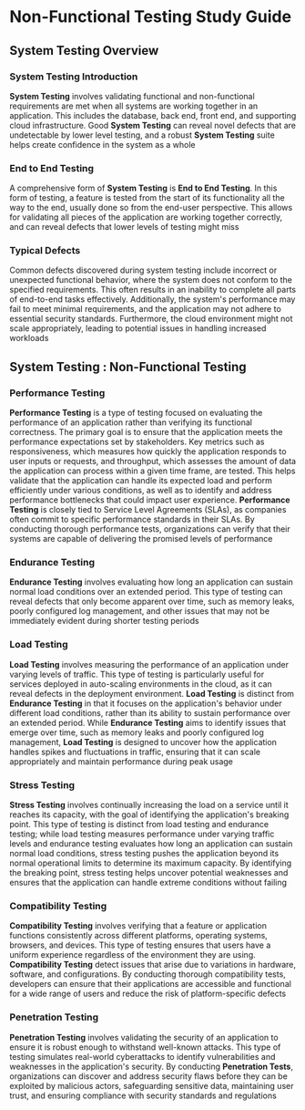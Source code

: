 # Non-Functional Testing Study Guide

## System Testing Overview

### System Testing Introduction
**System Testing** involves validating functional and non-functional requirements are met when all systems are working together in an application. This includes the database, back end, front end, and supporting cloud infrastructure. Good **System Testing** can reveal novel defects that are undetectable by lower level testing, and a robust **System Testing** suite helps create confidence in the system as a whole

### End to End Testing
A comprehensive form of **System Testing** is **End to End Testing**. In this form of testing, a feature is tested from the start of its functionality all the way to the end, usually done so from the end-user perspective. This allows for validating all pieces of the application are working together correctly, and can reveal defects that lower levels of testing might miss

### Typical Defects
Common defects discovered during system testing include incorrect or unexpected functional behavior, where the system does not conform to the specified requirements. This often results in an inability to complete all parts of end-to-end tasks effectively. Additionally, the system's performance may fail to meet minimal requirements, and the application may not adhere to essential security standards. Furthermore, the cloud environment might not scale appropriately, leading to potential issues in handling increased workloads

## System Testing : Non-Functional Testing

### Performance Testing
**Performance Testing** is a type of testing focused on evaluating the performance of an application rather than verifying its functional correctness. The primary goal is to ensure that the application meets the performance expectations set by stakeholders. Key metrics such as responsiveness, which measures how quickly the application responds to user inputs or requests, and throughput, which assesses the amount of data the application can process within a given time frame, are tested. This helps validate that the application can handle its expected load and perform efficiently under various conditions, as well as to identify and address performance bottlenecks that could impact user experience. **Performance Testing** is closely tied to Service Level Agreements (SLAs), as companies often commit to specific performance standards in their SLAs. By conducting thorough performance tests, organizations can verify that their systems are capable of delivering the promised levels of performance

### Endurance Testing
**Endurance Testing** involves evaluating how long an application can sustain normal load conditions over an extended period. This type of testing can reveal defects that only become apparent over time, such as memory leaks, poorly configured log management, and other issues that may not be immediately evident during shorter testing periods

### Load Testing
**Load Testing** involves measuring the performance of an application under varying levels of traffic. This type of testing is particularly useful for services deployed in auto-scaling environments in the cloud, as it can reveal defects in the deployment environment. **Load Testing** is distinct from **Endurance Testing** in that it focuses on the application's behavior under different load conditions, rather than its ability to sustain performance over an extended period. While **Endurance Testing** aims to identify issues that emerge over time, such as memory leaks and poorly configured log management, **Load Testing** is designed to uncover how the application handles spikes and fluctuations in traffic, ensuring that it can scale appropriately and maintain performance during peak usage

### Stress Testing
**Stress Testing** involves continually increasing the load on a service until it reaches its capacity, with the goal of identifying the application's breaking point. This type of testing is distinct from load testing and endurance testing; while load testing measures performance under varying traffic levels and endurance testing evaluates how long an application can sustain normal load conditions, stress testing pushes the application beyond its normal operational limits to determine its maximum capacity. By identifying the breaking point, stress testing helps uncover potential weaknesses and ensures that the application can handle extreme conditions without failing

### Compatibility Testing
**Compatibility Testing** involves verifying that a feature or application functions consistently across different platforms, operating systems, browsers, and devices. This type of testing ensures that users have a uniform experience regardless of the environment they are using. **Compatibility Testing** detect issues that arise due to variations in hardware, software, and configurations. By conducting thorough compatibility tests, developers can ensure that their applications are accessible and functional for a wide range of users and reduce the risk of platform-specific defects

### Penetration Testing
**Penetration Testing** involves validating the security of an application to ensure it is robust enough to withstand well-known attacks. This type of testing simulates real-world cyberattacks to identify vulnerabilities and weaknesses in the application's security. By conducting **Penetration Tests**, organizations can discover and address security flaws before they can be exploited by malicious actors, safeguarding sensitive data, maintaining user trust, and ensuring compliance with security standards and regulations
